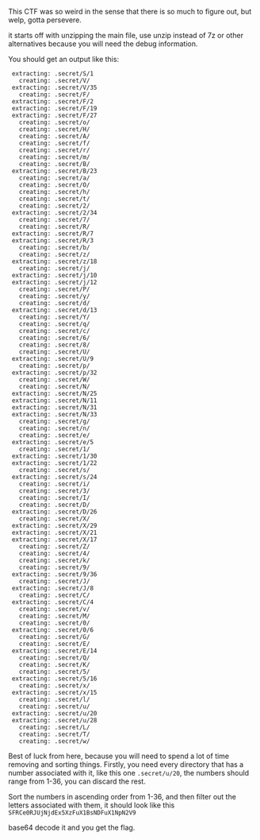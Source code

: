 This CTF was so weird in the sense that there is so much to figure out, but welp, gotta persevere.

it starts off with unzipping the main file, use unzip instead of 7z or other alternatives because you will need the debug information.

You should get an output like this:
```
 extracting: .secret/S/1             
   creating: .secret/V/
 extracting: .secret/V/35            
   creating: .secret/F/
 extracting: .secret/F/2             
 extracting: .secret/F/19            
 extracting: .secret/F/27            
   creating: .secret/o/
   creating: .secret/H/
   creating: .secret/A/
   creating: .secret/f/
   creating: .secret/r/
   creating: .secret/m/
   creating: .secret/B/
 extracting: .secret/B/23            
   creating: .secret/a/
   creating: .secret/O/
   creating: .secret/h/
   creating: .secret/t/
   creating: .secret/2/
 extracting: .secret/2/34            
   creating: .secret/7/
   creating: .secret/R/
 extracting: .secret/R/7             
 extracting: .secret/R/3             
   creating: .secret/b/
   creating: .secret/z/
 extracting: .secret/z/18            
   creating: .secret/j/
 extracting: .secret/j/10            
 extracting: .secret/j/12            
   creating: .secret/P/
   creating: .secret/y/
   creating: .secret/d/
 extracting: .secret/d/13            
   creating: .secret/Y/
   creating: .secret/q/
   creating: .secret/c/
   creating: .secret/6/
   creating: .secret/8/
   creating: .secret/U/
 extracting: .secret/U/9             
   creating: .secret/p/
 extracting: .secret/p/32            
   creating: .secret/W/
   creating: .secret/N/
 extracting: .secret/N/25            
 extracting: .secret/N/11            
 extracting: .secret/N/31            
 extracting: .secret/N/33            
   creating: .secret/g/
   creating: .secret/n/
   creating: .secret/e/
 extracting: .secret/e/5             
   creating: .secret/1/
 extracting: .secret/1/30            
 extracting: .secret/1/22            
   creating: .secret/s/
 extracting: .secret/s/24            
   creating: .secret/i/
   creating: .secret/3/
   creating: .secret/I/
   creating: .secret/D/
 extracting: .secret/D/26            
   creating: .secret/X/
 extracting: .secret/X/29            
 extracting: .secret/X/21            
 extracting: .secret/X/17            
   creating: .secret/Z/
   creating: .secret/4/
   creating: .secret/k/
   creating: .secret/9/
 extracting: .secret/9/36            
   creating: .secret/J/
 extracting: .secret/J/8             
   creating: .secret/C/
 extracting: .secret/C/4             
   creating: .secret/v/
   creating: .secret/M/
   creating: .secret/0/
 extracting: .secret/0/6             
   creating: .secret/G/
   creating: .secret/E/
 extracting: .secret/E/14            
   creating: .secret/Q/
   creating: .secret/K/
   creating: .secret/5/
 extracting: .secret/5/16            
   creating: .secret/x/
 extracting: .secret/x/15            
   creating: .secret/l/
   creating: .secret/u/
 extracting: .secret/u/20            
 extracting: .secret/u/28            
   creating: .secret/L/
   creating: .secret/T/
   creating: .secret/w/
```

Best of luck from here, because you will need to spend a lot of time removing and sorting things.
Firstly, you need every directory that has a number associated with it, like this one `.secret/u/20`, the numbers should range from 1-36, you can discard the rest.

Sort the numbers in ascending order from 1-36, and then filter out the letters associated with them, it should look like this `SFRCe0RJUjNjdEx5XzFuX1BsNDFuX1NpN2V9`

base64 decode it and you get the flag.
